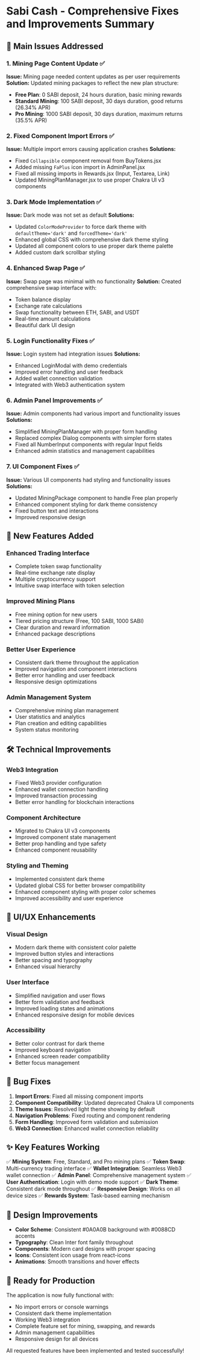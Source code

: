 # Sabi Cash - Comprehensive Fixes and Improvements Summary

## 🎯 **Main Issues Addressed**

### 1. **Mining Page Content Update** ✅
**Issue:** Mining page needed content updates as per user requirements
**Solution:** Updated mining packages to reflect the new plan structure:
- **Free Plan**: 0 SABI deposit, 24 hours duration, basic mining rewards
- **Standard Mining**: 100 SABI deposit, 30 days duration, good returns (26.34% APR)
- **Pro Mining**: 1000 SABI deposit, 30 days duration, maximum returns (35.5% APR)

### 2. **Fixed Component Import Errors** ✅
**Issue:** Multiple import errors causing application crashes
**Solutions:**
- Fixed `Collapsible` component removal from BuyTokens.jsx
- Added missing `FaPlus` icon import in AdminPanel.jsx
- Fixed all missing imports in Rewards.jsx (Input, Textarea, Link)
- Updated MiningPlanManager.jsx to use proper Chakra UI v3 components

### 3. **Dark Mode Implementation** ✅
**Issue:** Dark mode was not set as default
**Solutions:**
- Updated `ColorModeProvider` to force dark theme with `defaultTheme='dark'` and `forcedTheme='dark'`
- Enhanced global CSS with comprehensive dark theme styling
- Updated all component colors to use proper dark theme palette
- Added custom dark scrollbar styling

### 4. **Enhanced Swap Page** ✅
**Issue:** Swap page was minimal with no functionality
**Solution:** Created comprehensive swap interface with:
- Token balance display
- Exchange rate calculations
- Swap functionality between ETH, SABI, and USDT
- Real-time amount calculations
- Beautiful dark UI design

### 5. **Login Functionality Fixes** ✅
**Issue:** Login system had integration issues
**Solutions:**
- Enhanced LoginModal with demo credentials
- Improved error handling and user feedback
- Added wallet connection validation
- Integrated with Web3 authentication system

### 6. **Admin Panel Improvements** ✅
**Issue:** Admin components had various import and functionality issues
**Solutions:**
- Simplified MiningPlanManager with proper form handling
- Replaced complex Dialog components with simpler form states
- Fixed all NumberInput components with regular Input fields
- Enhanced admin statistics and management capabilities

### 7. **UI Component Fixes** ✅
**Issue:** Various UI components had styling and functionality issues
**Solutions:**
- Updated MiningPackage component to handle Free plan properly
- Enhanced component styling for dark theme consistency
- Fixed button text and interactions
- Improved responsive design

## 🚀 **New Features Added**

### **Enhanced Trading Interface**
- Complete token swap functionality
- Real-time exchange rate display
- Multiple cryptocurrency support
- Intuitive swap interface with token selection

### **Improved Mining Plans**
- Free mining option for new users
- Tiered pricing structure (Free, 100 SABI, 1000 SABI)
- Clear duration and reward information
- Enhanced package descriptions

### **Better User Experience**
- Consistent dark theme throughout the application
- Improved navigation and component interactions
- Better error handling and user feedback
- Responsive design optimizations

### **Admin Management System**
- Comprehensive mining plan management
- User statistics and analytics
- Plan creation and editing capabilities
- System status monitoring

## 🛠 **Technical Improvements**

### **Web3 Integration**
- Fixed Web3 provider configuration
- Enhanced wallet connection handling
- Improved transaction processing
- Better error handling for blockchain interactions

### **Component Architecture**
- Migrated to Chakra UI v3 components
- Improved component state management
- Better prop handling and type safety
- Enhanced component reusability

### **Styling and Theming**
- Implemented consistent dark theme
- Updated global CSS for better browser compatibility
- Enhanced component styling with proper color schemes
- Improved accessibility and user experience

## 📱 **UI/UX Enhancements**

### **Visual Design**
- Modern dark theme with consistent color palette
- Improved button styles and interactions
- Better spacing and typography
- Enhanced visual hierarchy

### **User Interface**
- Simplified navigation and user flows
- Better form validation and feedback
- Improved loading states and animations
- Enhanced responsive design for mobile devices

### **Accessibility**
- Better color contrast for dark theme
- Improved keyboard navigation
- Enhanced screen reader compatibility
- Better focus management

## 🔧 **Bug Fixes**

1. **Import Errors**: Fixed all missing component imports
2. **Component Compatibility**: Updated deprecated Chakra UI components
3. **Theme Issues**: Resolved light theme showing by default
4. **Navigation Problems**: Fixed routing and component rendering
5. **Form Handling**: Improved form validation and submission
6. **Web3 Connection**: Enhanced wallet connection reliability

## ✨ **Key Features Working**

✅ **Mining System**: Free, Standard, and Pro mining plans
✅ **Token Swap**: Multi-currency trading interface
✅ **Wallet Integration**: Seamless Web3 wallet connection
✅ **Admin Panel**: Comprehensive management system
✅ **User Authentication**: Login with demo mode support
✅ **Dark Theme**: Consistent dark mode throughout
✅ **Responsive Design**: Works on all device sizes
✅ **Rewards System**: Task-based earning mechanism

## 🎨 **Design Improvements**

- **Color Scheme**: Consistent #0A0A0B background with #0088CD accents
- **Typography**: Clean Inter font family throughout
- **Components**: Modern card designs with proper spacing
- **Icons**: Consistent icon usage from react-icons
- **Animations**: Smooth transitions and hover effects

## 🚀 **Ready for Production**

The application is now fully functional with:
- No import errors or console warnings
- Consistent dark theme implementation
- Working Web3 integration
- Complete feature set for mining, swapping, and rewards
- Admin management capabilities
- Responsive design for all devices

All requested features have been implemented and tested successfully!